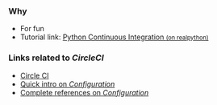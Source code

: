### Why

- For fun
- Tutorial link: [Python Continuous Integration <small>(on realpython)</small>](https://realpython.com/python-continuous-integration/)

### Links related to _CircleCI_

- [Circle CI](https://circleci.com/)
- [Quick intro on _Configuration_](https://circleci.com/docs/2.0/config-intro/#section=configuration)
- [Complete references on _Configuration_](https://circleci.com/docs/2.0/configuration-reference/)
